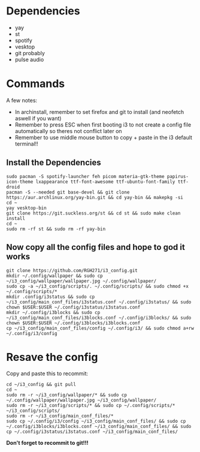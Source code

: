 # Dependencies

 - yay
 - st
 - spotify
 - vesktop
 - git probably
 - pulse audio

# Commands

A few notes:
 - In archinstall, remember to set firefox and git to install (and neofetch aswell if you want)
 - Remember to press ESC when first booting i3 to not create a config file automatically so theres not conflict later on
 - Remember to use middle mouse button to copy + paste in the i3 default terminal!!


## Install the Dependencies

```
sudo pacman -S spotify-launcher feh picom materia-gtk-theme papirus-icon-theme lxappearance ttf-font-awesome ttf-ubuntu-font-family ttf-droid
pacman -S --needed git base-devel && git clone https://aur.archlinux.org/yay-bin.git && cd yay-bin && makepkg -si
cd ~
yay vesktop-bin
git clone https://git.suckless.org/st && cd st && sudo make clean install
cd ~
sudo rm -rf st && sudo rm -rf yay-bin
```


## Now copy all the config files and hope to god it works

```
git clone https://github.com/RGH271/i3_config.git
mkdir ~/.config/wallpaper && sudo cp ~/i3_config/wallpaper/wallpaper.jpg ~/.config/wallpaper/
sudo cp -a ~/i3_config/scripts/. ~/.config/scripts/ && sudo chmod +x ~/.config/scripts/*
mkdir .config/i3status && sudo cp ~/i3_config/main_conf_files/i3status.conf ~/.config/i3status/ && sudo chown $USER:$USER ~/.config/i3status/i3status.conf
mkdir ~/.config/i3blocks && sudo cp ~/i3_config/main_conf_files/i3blocks.conf ~/.config/i3blocks/ && sudo chown $USER:$USER ~/.config/i3blocks/i3blocks.conf
cp ~/i3_config/main_conf_files/config ~/.config/i3/ && sudo chmod a+rw ~/.config/i3/config
```

# Resave the config

Copy and paste this to recommit:

```
cd ~/i3_config && git pull
cd ~
sudo rm -r ~/i3_config/wallpaper/* && sudo cp ~/.config/wallpaper/wallpaper.jpg ~/i3_config/wallpaper/
sudo rm -r ~/i3_config/scripts/* && sudo cp ~/.config/scripts/* ~/i3_config/scripts/
sudo rm -r ~/i3_config/main_conf_files/*
sudo cp ~/.config/i3/config ~/i3_config/main_conf_files/ && sudo cp ~/.config/i3blocks/i3blocks.conf ~/i3_config/main_conf_files/ && sudo cp ~/.config/i3status/i3status.conf ~/i3_config/main_conf_files/
```


**Don't forget to recommit to git!!!**